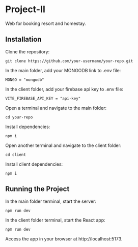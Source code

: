 # Project-II

Web for booking resort and homestay.

## Installation
Clone the repository:
```
git clone https://github.com/your-username/your-repo.git 
```

In the main folder, add your MONGODB link to .env file:

```
MONGO = "mongodb"
```

In the client folder, add your firebase api key to .env file:

```
VITE_FIREBASE_API_KEY = "api-key"
```

Open a terminal and navigate to the main folder:

```
cd your-repo
```

Install dependencies:

```
npm i
```

Open another terminal and navigate to the client folder:

```
cd client
```

Install client dependencies:

```
npm i
```

## Running the Project
In the main folder terminal, start the server:

```
npm run dev
```

In the client folder terminal, start the React app:

```
npm run dev

```

Access the app in your browser at http://localhost:5173.
